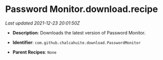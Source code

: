 # Password Monitor.download.recipe

_Last updated 2021-12-23 20:01:50Z_

- **Description**: Downloads the latest version of Password Monitor.

- **Identifier**: `com.github.chalcahuite.download.PasswordMonitor`

- **Parent Recipes**: `None`

